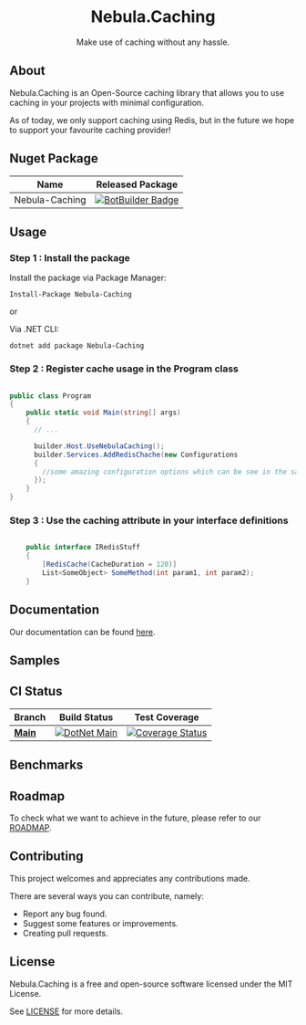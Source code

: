 <h1 align="center">
  Nebula.Caching
</h1>
<p align="center">
  Make use of caching without any hassle.
</p>

## About

Nebula.Caching is an Open-Source caching library that allows you to use caching in your projects with minimal configuration.

As of today, we only support caching using Redis, but in the future we hope to support your favourite caching provider!

## Nuget Package

| Name           | Released Package                                                                                                                                      |
| -------------- | ----------------------------------------------------------------------------------------------------------------------------------------------------- |
| Nebula-Caching | [![BotBuilder Badge](https://buildstats.info/nuget/Nebula-Caching?includePreReleases=true&dWidth=70)](https://www.nuget.org/packages/Nebula-Caching/) |

## Usage

### Step 1 : Install the package

Install the package via Package Manager:

```
Install-Package Nebula-Caching
```

or

Via .NET CLI:

```
dotnet add package Nebula-Caching
```

### Step 2 : Register cache usage in the Program class

```csharp

public class Program
{
    public static void Main(string[] args)
    {
      // ...

      builder.Host.UseNebulaCaching();
      builder.Services.AddRedisChache(new Configurations
      {
        //some amazing configuration options which can be see in the samples or documentation section
      });
    }
}

```

### Step 3 : Use the caching attribute in your interface definitions

```csharp

    public interface IRedisStuff
    {
        [RedisCache(CacheDuration = 120)]
        List<SomeObject> SomeMethod(int param1, int param2);
    }

```

## Documentation

Our documentation can be found [here](docs/documentation/Docs.md).

## Samples

## CI Status

| Branch                                                                          | Build Status                                                                                                                                                                                             | Test Coverage                                                                                                                                                                                                       |
| ------------------------------------------------------------------------------- | -------------------------------------------------------------------------------------------------------------------------------------------------------------------------------------------------------- | ------------------------------------------------------------------------------------------------------------------------------------------------------------------------------------------------------------------- |
| [**Main**](https://github.com/Nebula-Software-Systems/Nebula.Caching/tree/main) | [![DotNet Main](https://github.com/Nebula-Software-Systems/Nebula.Caching/actions/workflows/cicd.yaml/badge.svg)](https://github.com/Nebula-Software-Systems/Nebula.Caching/actions/workflows/cicd.yaml) | [![Coverage Status](https://coveralls.io/repos/github/Nebula-Software-Systems/Nebula.Caching/badge.svg?branch=main&service=github)](https://coveralls.io/github/Nebula-Software-Systems/Nebula.Caching?branch=main) |

## Benchmarks

## Roadmap

To check what we want to achieve in the future, please refer to our [ROADMAP](docs/roadmap/Roadmap.md).

## Contributing

This project welcomes and appreciates any contributions made.

There are several ways you can contribute, namely:

- Report any bug found.
- Suggest some features or improvements.
- Creating pull requests.

## License

Nebula.Caching is a free and open-source software licensed under the MIT License.

See [LICENSE](LICENSE) for more details.
